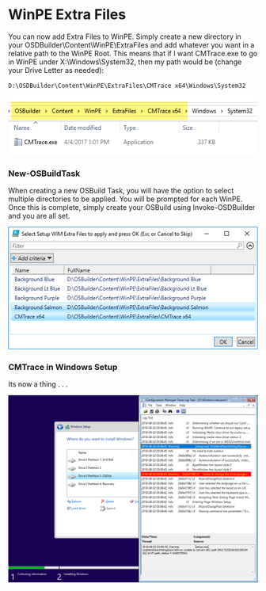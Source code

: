 # WinPE Extra Files

You can now add Extra Files to WinPE.  Simply create a new directory in your OSDBuilder\Content\WinPE\ExtraFiles and add whatever you want in a relative path to the WinPE Root.  This means that if I want CMTrace.exe to go in WinPE under X:\Windows\System32, then my path would be \(change your Drive Letter as needed\):

```text
D:\OSDBuilder\Content\WinPE\ExtraFiles\CMTrace x64\Windows\System32
```

![](../../../../../.gitbook/assets/2018-08-02_3-13-38.png)

### New-OSBuildTask

When creating a new OSBuild Task, you will have the option to select multiple directories to be applied.  You will be prompted for each WinPE.  Once this is complete, simply create your OSBuild using Invoke-OSDBuilder and you are all set.

![](../../../../../.gitbook/assets/2018-08-02_2-37-01.png)

### CMTrace in Windows Setup

Its now a thing . . .

![](../../../../../.gitbook/assets/2018-08-02_3-10-05.png)

